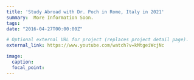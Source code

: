 ```yaml
---
title: 'Study Abroad with Dr. Poch in Rome, Italy in 2021'
summary:  More Information Soon.
tags:
date: "2016-04-27T00:00:00Z"

# Optional external URL for project (replaces project detail page).
external_link: https://www.youtube.com/watch?v=kMtgeiWcjNc

image:
  caption: 
  focal_point: 
---
```

